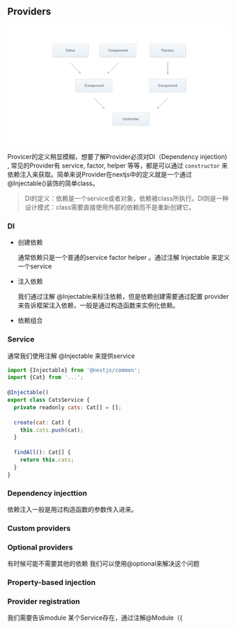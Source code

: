 ## Providers

![provider](./img/Provider.png)

Provicer的定义稍显模糊，想要了解Provider必须对DI（Dependency injection) , 常见的Provider有 service, factor, helper 等等，都是可以通过  `constructor` 来依赖注入来获取。简单来说Provider在nextjs中的定义就是一个通过@Injectable()装饰的简单class。

>DI的定义：依赖是一个service或者对象，依赖被class所执行。DI则是一种设计模式：class需要直接使用外部的依赖而不是重新创建它。

### DI

- 创建依赖

  通常依赖只是一个普通的service factor helper 。通过注解 Injectable 来定义一个service

- 注入依赖

  我们通过注解 @Injectable来标注依赖，但是依赖创建需要通过配置 provider来告诉框架注入依赖，一般是通过构造函数来实例化依赖。

- 依赖组合

### Service

通常我们使用注解 @Injectable 来提供service

~~~~~~js
import {Injectable} from '@nestjs/common';
import {Cat} from '...';

@Injectable()
export class CatsService {
  private readonly cats: Cat[] = [];

  create(cat: Cat) {
    this.cats.push(cat);
  }

  findAll(): Cat[] {
    return this.cats;
  }
}

~~~~~~

### Dependency injecttion

依赖注入一般是用过构造函数的参数传入进来。

### Custom providers

### Optional providers

有时候可能不需要其他的依赖 我们可以使用@optional来解决这个问题

### Property-based injection

### Provider registration

我们需要告诉module 某个Service存在，通过注解@Module（{

